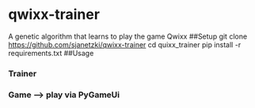 # qwixx-trainer
A genetic algorithm that learns to play the game Qwixx
##Setup
git clone https://github.com/sjanetzki/qwixx-trainer
cd quixx_trainer
pip install -r requirements.txt
##Usage
### Trainer

### Game --> play via PyGameUi
